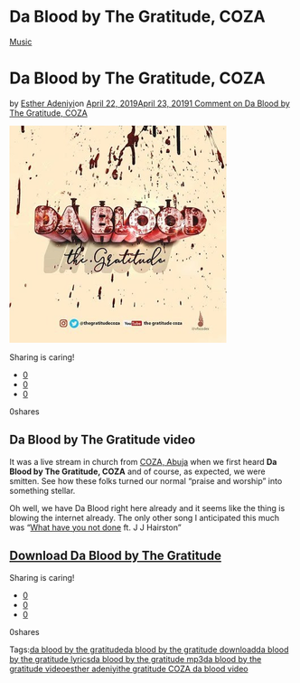 # Da Blood by The Gratitude, COZA

[Music](https://estheradeniyi.com/category/music/)
# Da Blood by The Gratitude, COZA

by [Esther Adeniyi](https://estheradeniyi.com/author/esther-adeniyi/)on [April 22, 2019April 23, 2019](https://estheradeniyi.com/da-blood-by-the-gratitude/)[1 Comment on Da Blood by The Gratitude, COZA](https://estheradeniyi.com/da-blood-by-the-gratitude/#comments)

![da blood by the gratitude, Esther Adeniyi, da blood by the gratitude lyrics, da blood by the gratitude video, da blood by the gratitude mp3, da blood by the gratitude download](images\da-blood-by-the-gratitude.jpg)

Sharing is caring!

- [0](https://www.facebook.com/sharer/sharer.php?u=https%3A%2F%2Festheradeniyi.com%2Fda-blood-by-the-gratitude%2F&amp;t=Da%20Blood%20by%20The%20Gratitude%2C%20COZA)
- [0](https://twitter.com/intent/tweet?text=Da%20Blood%20by%20The%20Gratitude%2C%20COZA&amp;url=https%3A%2F%2Festheradeniyi.com%2Fda-blood-by-the-gratitude%2F)
- [0](#)

0shares

## Da Blood by The Gratitude video

It was a live stream in church from [COZA, Abuja](https://estheradeniyi.com/coza/) when we first heard **Da Blood by The Gratitude, COZA** and of course, as expected, we were smitten. See how these folks turned our normal &#x201C;praise and worship&#x201D; into something stellar.

Oh well, we have Da Blood right here already and it seems like the thing is blowing the internet already. The only other song I anticipated this much was &#x201C;[What have you not done](https://estheradeniyi.com/what-have-you-not-done-gratitude-ft-j-j-hairston/) ft. J J Hairston&#x201D;

## [Download Da Blood by The Gratitude](https://web.waploaded.com/music/the-gratitude-coza-da-blood-f90884)

Sharing is caring!

- [0](https://www.facebook.com/sharer/sharer.php?u=https%3A%2F%2Festheradeniyi.com%2Fda-blood-by-the-gratitude%2F&amp;t=Da%20Blood%20by%20The%20Gratitude%2C%20COZA)
- [0](https://twitter.com/intent/tweet?text=Da%20Blood%20by%20The%20Gratitude%2C%20COZA&amp;url=https%3A%2F%2Festheradeniyi.com%2Fda-blood-by-the-gratitude%2F)
- [0](#)

0shares

Tags:[da blood by the gratitude](https://estheradeniyi.com/tag/da-blood-by-the-gratitude/)[da blood by the gratitude download](https://estheradeniyi.com/tag/da-blood-by-the-gratitude-download/)[da blood by the gratitude lyrics](https://estheradeniyi.com/tag/da-blood-by-the-gratitude-lyrics/)[da blood by the gratitude mp3](https://estheradeniyi.com/tag/da-blood-by-the-gratitude-mp3/)[da blood by the gratitude video](https://estheradeniyi.com/tag/da-blood-by-the-gratitude-video/)[esther adeniyi](https://estheradeniyi.com/tag/esther-adeniyi/)[the gratitude COZA da blood video](https://estheradeniyi.com/tag/the-gratitude-coza-da-blood-video/)
